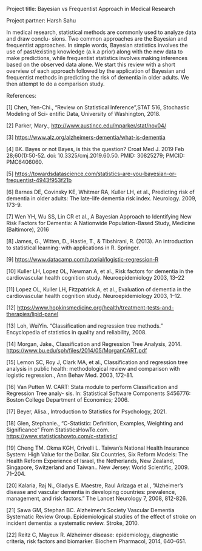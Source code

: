 Project title: Bayesian vs Frequentist Approach in Medical Research

Project partner: Harsh Sahu

In medical research, statistical methods are commonly used to analyze data and draw conclu-
sions. Two common approaches are the Bayesian and frequentist approaches. In simple words,
Bayesian statistics involves the use of past/existing knowledge (a.k.a prior) along with the new
data to make predictions, while frequentist statistics involves making inferences based on the
observed data alone. We start this review with a short overview of each approach followed by
the application of Bayesian and frequentist methods in predicting the risk of dementia in older
adults. We then attempt to do a comparison study.

References:

[1] Chen, Yen-Chi., “Review on Statistical Inference”,STAT 516, Stochastic Modeling of Sci-
entific Data, University of Washington, 2018.

[2] Parker, Mary., http://www.austincc.edu/mparker/stat/nov04/

[3] https://www.alz.org/alzheimers-dementia/what-is-dementia

[4] BK. Bayes or not Bayes, is this the question? Croat Med J. 2019 Feb 28;60(1):50-52. doi:
10.3325/cmj.2019.60.50. PMID: 30825279; PMCID: PMC6406060.

[5] https://towardsdatascience.com/statistics-are-you-bayesian-or-frequentist-4943f953f21b

[6] Barnes DE, Covinsky KE, Whitmer RA, Kuller LH, et al., Predicting risk of dementia in
older adults: The late-life dementia risk index. Neurology. 2009, 173-9.

[7] Wen YH, Wu SS, Lin CR et al., A Bayesian Approach to Identifying New Risk Factors for
Dementia: A Nationwide Population-Based Study, Medicine (Baltimore), 2016

[8] James, G., Witten, D., Hastie, T., & Tibshirani, R. (2013). An introduction to statistical
learning: with applications in R. Springer.

[9] https://www.datacamp.com/tutorial/logistic-regression-R

[10] Kuller LH, Lopez OL, Newman A, et al., Risk factors for dementia in the cardiovascular
health cognition study. Neuroepidemiology 2003, 13–22

[11] Lopez OL, Kuller LH, Fitzpatrick A, et al., Evaluation of dementia in the cardiovascular
health cognition study. Neuroepidemiology 2003, 1–12.

[12] https://www.hopkinsmedicine.org/health/treatment-tests-and-therapies/lipid-panel

[13] Loh, WeiYin. “Classification and regression tree methods.” Encyclopedia of statistics in
quality and reliability, 2008.

[14] Morgan, Jake., Classification and Regression Tree Analysis, 2014.
https://www.bu.edu/sph/files/2014/05/MorganCART.pdf

[15] Lemon SC, Roy J, Clark MA, et al., Classification and regression tree analysis in public
health: methodological review and comparison with logistic regression., Ann Behav Med.
2003, 172-81.

[16] Van Putten W. CART: Stata module to perform Classification and Regression Tree analy-
sis. In: Statistical Software Components S456776: Boston College Department of Economics;
2006.

[17] Beyer, Alisa., Introduction to Statistics for Psychology, 2021.

[18] Glen, Stephanie., “C-Statistic: Definition, Examples, Weighting and Significance” From
StatisticsHowTo.com. https://www.statisticshowto.com/c-statistic/

[19] Cheng TM. Okma KGH, Crivelli L. Taiwan’s National Health Insurance System: High
Value for the Dollar. Six Countries, Six Reform Models: The Health Reform Experience
of Israel, the Netherlands, New Zealand, Singapore, Switzerland and Taiwan.. New Jersey:
World Scientific, 2009. 71–204.

[20] Kalaria, Raj N., Gladys E. Maestre, Raul Arizaga et al., ”Alzheimer’s disease and vascular
dementia in developing countries: prevalence, management, and risk factors.” The Lancet
Neurology 7, 2008, 812-826.

[21] Sawa GM, Stephan BC. Alzheimer’s Society Vascular Dementia Systematic Review Group.
Epidemiological studies of the effect of stroke on incident dementia: a systematic review.
Stroke, 2010.

[22] Reitz C, Mayeux R. Alzheimer disease: epidemiology, diagnostic criteria, risk factors and
biomarker. Biochem Pharmacol, 2014, 640–651.

